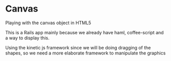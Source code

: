 Canvas
======

Playing with the canvas object in HTML5

This is a Rails app mainly because we already have haml, coffee-script and a way to display this.

Using the kinetic js framework since we will be doing dragging of the shapes, so we need a more elaborate framework
to manipulate the graphics


